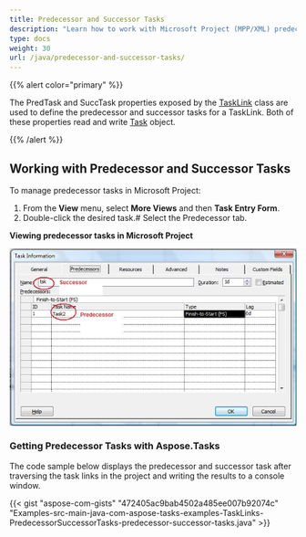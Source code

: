 ```yaml
---
title: Predecessor and Successor Tasks
description: "Learn how to work with Microsoft Project (MPP/XML) predecessor and successor tasks using Aspose.Tasks for Java."
type: docs
weight: 30
url: /java/predecessor-and-successor-tasks/
---
```


{{% alert color="primary" %}}

The PredTask and SuccTask properties exposed by the [TaskLink](https://reference.aspose.com/tasks/java/com.aspose.tasks/TaskLink) class are used to define the predecessor and successor tasks for a TaskLink. Both of these properties read and write [Task](https://reference.aspose.com/tasks/java/com.aspose.tasks/Task) object.

{{% /alert %}}

## **Working with Predecessor and Successor Tasks**
To manage predecessor tasks in Microsoft Project:

1. From the **View** menu, select **More Views** and then **Task Entry Form**.
2. Double-click the desired task.# Select the Predecessor tab.

**Viewing predecessor tasks in Microsoft Project**

![checking predecessor/successors tasks in Microsoft Project 2019](predecessor-and-successor-tasks_1.png)

### **Getting Predecessor Tasks with Aspose.Tasks**
The code sample below displays the predecessor and successor task after traversing the task links in the project and writing the results to a console window.

{{< gist "aspose-com-gists" "472405ac9bab4502a485ee007b92074c" "Examples-src-main-java-com-aspose-tasks-examples-TaskLinks-PredecessorSuccessorTasks-predecessor-successor-tasks.java" >}}
